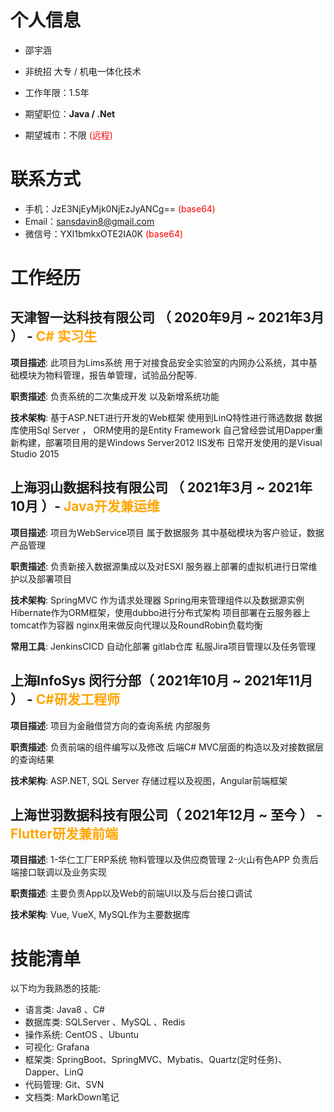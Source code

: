 
# 个人信息

 - 邵宇涵
 - 非统招 大专 / 机电一体化技术 
 - 工作年限：1.5年

 - 期望职位：**Java / .Net**
 - 期望城市：不限 <span style="color:red">(远程)</span>

# 联系方式

- 手机：JzE3NjEyMjk0NjEzJyANCg== <span style="color:red">(base64)</span>
- Email：sansdavin8@gmail.com
- 微信号：YXl1bmkxOTE2IA0K <span style="color:red">(base64)</span>
      
# 工作经历

## 天津智一达科技有限公司 （ 2020年9月 ~ 2021年3月 ） - <span style="color:orange">C# 实习生</span> 

**项目描述**: 此项目为Lims系统 用于对接食品安全实验室的内网办公系统，其中基础模块为物料管理，报告单管理，试验品分配等.

**职责描述**: 负责系统的二次集成开发 以及新增系统功能

**技术架构**: 基于ASP.NET进行开发的Web框架 使用到LinQ特性进行筛选数据 数据库使用Sql Server ， ORM使用的是Entity Framework 自己曾经尝试用Dapper重新构建，部署项目用的是Windows Server2012 IIS发布 日常开发使用的是Visual Studio 2015
  
## 上海羽山数据科技有限公司 （ 2021年3月 ~ 2021年10月 ）- <span style="color:orange">Java开发兼运维</span> 
**项目描述**: 项目为WebService项目 属于数据服务 其中基础模块为客户验证，数据产品管理

**职责描述**: 负责新接入数据源集成以及对ESXI 服务器上部署的虚拟机进行日常维护以及部署项目

**技术架构**: SpringMVC 作为请求处理器 Spring用来管理组件以及数据源实例 Hibernate作为ORM框架，使用dubbo进行分布式架构 项目部署在云服务器上 tomcat作为容器 nginx用来做反向代理以及RoundRobin负载均衡

**常用工具**: JenkinsCICD 自动化部署 gitlab仓库 私服Jira项目管理以及任务管理
  ## 上海InfoSys 闵行分部（ 2021年10月 ~ 2021年11月 ） - <span style="color:orange">C#研发工程师</span>
**项目描述**: 项目为金融借贷方向的查询系统 内部服务

**职责描述**: 负责前端的组件编写以及修改 后端C# MVC层面的构造以及对接数据层的查询结果

**技术架构**: ASP.NET, SQL Server 存储过程以及视图，Angular前端框架

  ## 上海世羽数据科技有限公司（ 2021年12月 ~ 至今 ） - <span style="color:orange">Flutter研发兼前端</span>
**项目描述**:
1-华仁工厂ERP系统 物料管理以及供应商管理
2-火山有色APP 负责后端接口联调以及业务实现

**职责描述**: 主要负责App以及Web的前端UI以及与后台接口调试

**技术架构**: Vue, VueX, MySQL作为主要数据库
# 技能清单
以下均为我熟悉的技能:
* 语言类: Java8 、C#
* 数据库类: SQLServer 、MySQL 、Redis
* 操作系统: CentOS 、Ubuntu
* 可视化: Grafana
* 框架类: SpringBoot、SpringMVC、Mybatis、Quartz(定时任务)、Dapper、LinQ
* 代码管理: Git、SVN
* 文档类: MarkDown笔记
      